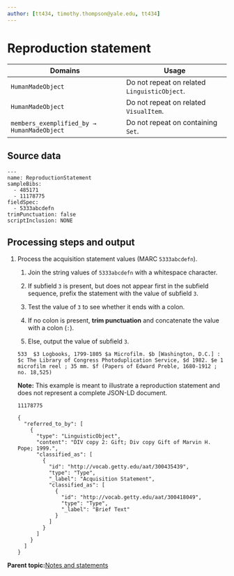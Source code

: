 ```yaml
---
author: [tt434, timothy.thompson@yale.edu, tt434]
---
```


# Reproduction statement

|Domains|Usage|
|-------|-----|
|`HumanMadeObject`|Do not repeat on related `LinguisticObject`.|
|`HumanMadeObject`|Do not repeat on related `VisualItem`.|
|`members_exemplified_by → HumanMadeObject`|Do not repeat on containing `Set`.|

## Source data

```
---
name: ReproductionStatement
sampleBibs:
  - 485171
  - 11178775
fieldSpec:
  - 5333abcdefn
trimPunctuation: false
scriptInclusion: NONE
```

## Processing steps and output

1.  Process the acquisition statement values \(MARC `5333abcdefn`\).

    1.  Join the string values of `5333abcdefn` with a whitespace character.

    2.  If subfield `3` is present, but does not appear first in the subfield sequence, prefix the statement with the value of subfield `3`.

    3.  Test the value of `3` to see whether it ends with a colon.

    4.  If no colon is present, **trim punctuation** and concatenate the value with a colon \(`:`\).

    5.  Else, output the value of subfield `3`.

    ```
    533  $3 Logbooks, 1799-1805 $a Microfilm. $b [Washington, D.C.] : $c The Library of Congress Photoduplication Service, $d 1982. $e 1 microfilm reel ; 35 mm. $f (Papers of Edward Preble, 1680-1912 ; no. 18,525)
    ```

    **Note:** This example is meant to illustrate a reproduction statement and does not represent a complete JSON-LD document.

    `11178775`

    ```
    {
      "referred_to_by": [
        {
          "type": "LinguisticObject",
          "content": "DIV copy 2: Gift; Div copy Gift of Marvin H. Pope; 1999.",
          "classified_as": [
            {
              "id": "http://vocab.getty.edu/aat/300435439",
              "type": "Type",
              "_label": "Acquisition Statement",
              "classified_as": [
                {
                  "id": "http://vocab.getty.edu/aat/300418049",
                  "type": "Type",
                  "_label": "Brief Text"
                }
              ]
            }
          ]
        }
      ]
    }
    ```


**Parent topic:**[Notes and statements](../../concepts/notes_and_statements.md)

